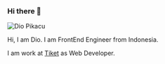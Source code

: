 ### Hi there 👋


![Dio Pikacu](https://user-images.githubusercontent.com/15846370/115969130-99782580-a565-11eb-8a81-7fcc7bdf1590.png)



Hi, I am Dio. I am FrontEnd Engineer from Indonesia.

I am work at [Tiket](https://www.tiket.com/) as Web Developer.
